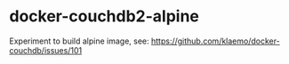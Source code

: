 # docker-couchdb2-alpine

Experiment to build alpine image, see: https://github.com/klaemo/docker-couchdb/issues/101
